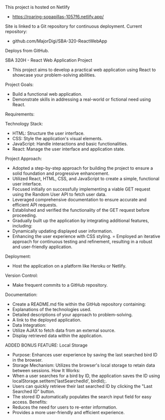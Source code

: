 This project is hosted on Netlify
- https://roaring-sopapillas-1057f6.netlify.app/

Site is linked to a Git repository for continuous deployment.
Current repository:

- github.com/MajorDigi/SBA-320-ReactWebApp

Deploys from GitHub.

SBA 320H - React Web Application Project
- This project aims to develop a practical web application using React to showcase your problem-solving abilities.

Project Goals:
- Build a functional web application.
- Demonstrate skills in addressing a real-world or fictional need using React.

Requirements:

Technology Stack:
- HTML: Structure the user interface.
- CSS: Style the application's visual elements.
- JavaScript: Handle interactions and basic functionalities.
- React: Manage the user interface and application state.

Project Approach:
- Adopted a step-by-step approach for building the project to ensure a solid foundation and progressive enhancement.
- Utilized React, HTML, CSS, and JavaScript to create a simple, functional user interface.
- Focused initially on successfully implementing a viable GET request using the Random User API to fetch user data.
- Leveraged comprehensive documentation to ensure accurate and efficient API requests.
- Established and verified the functionality of the GET request before proceeding.
- Gradually built up the application by integrating additional features, including:
- Dynamically updating displayed user information.
- Enhancing the user experience with CSS styling.
= Employed an iterative approach for continuous testing and refinement, resulting in a robust and user-friendly application.

Deployment:
- Host the application on a platform like Heroku or Netlify.

Version Control:
- Make frequent commits to a GitHub repository.

Documentation:
- Create a README.md file within the GitHub repository containing:
- Explanations of the technologies used.
- Detailed descriptions of your approach to problem-solving.
- A link to the deployed application.
- Data Integration:
- Utilize AJAX to fetch data from an external source.
- Display retrieved data within the application.

ADDED BONUS FEATURE:
Local Storage
- Purpose: Enhances user experience by saving the last searched bird ID in the browser.
- Storage Mechanism: Utilizes the browser's local storage to retain data between sessions.
How It Works:
- When a user searches for a bird by ID, the application saves the ID using localStorage.setItem('lastSearchedId', birdId);.
- Users can quickly retrieve their last searched ID by clicking the "Last Searched ID" button.
- The stored ID automatically populates the search input field for easy access.
Benefits:
- Reduces the need for users to re-enter information.
- Provides a more user-friendly and efficient experience.

